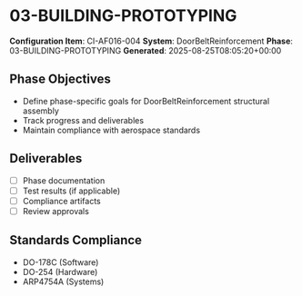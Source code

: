 # 03-BUILDING-PROTOTYPING

**Configuration Item**: CI-AF016-004
**System**: DoorBeltReinforcement
**Phase**: 03-BUILDING-PROTOTYPING
**Generated**: 2025-08-25T08:05:20+00:00

## Phase Objectives
- Define phase-specific goals for DoorBeltReinforcement structural assembly
- Track progress and deliverables
- Maintain compliance with aerospace standards

## Deliverables
- [ ] Phase documentation
- [ ] Test results (if applicable)
- [ ] Compliance artifacts
- [ ] Review approvals

## Standards Compliance
- DO-178C (Software)
- DO-254 (Hardware)
- ARP4754A (Systems)

